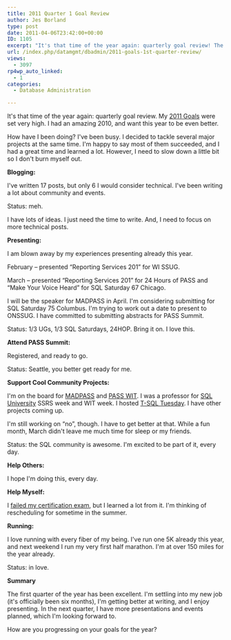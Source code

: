 ```yaml
---
title: 2011 Quarter 1 Goal Review
author: Jes Borland
type: post
date: 2011-04-06T23:42:00+00:00
ID: 1105
excerpt: "It's that time of the year again: quarterly goal review! The first quarter of 2011 has been fantastic."
url: /index.php/datamgmt/dbadmin/2011-goals-1st-quarter-review/
views:
  - 3097
rp4wp_auto_linked:
  - 1
categories:
  - Database Administration

---
```

It's that time of the year again: quarterly goal review. My [2011 Goals][1] were set very high. I had an amazing 2010, and want this year to be even better. 

How have I been doing? I've been busy. I decided to tackle several major projects at the same time. I'm happy to say most of them succeeded, and I had a great time and learned a lot. However, I need to slow down a little bit so I don't burn myself out. 

**Blogging:**
  
I've written 17 posts, but only 6 I would consider technical. I've been writing a lot about community and events.
  
Status: meh.
  
I have lots of ideas. I just need the time to write. And, I need to focus on more technical posts. 

**Presenting:**
  
I am blown away by my experiences presenting already this year.
  
February – presented “Reporting Services 201” for WI SSUG.
  
March – presented “Reporting Services 201” for 24 Hours of PASS and “Make Your Voice Heard” for SQL Saturday 67 Chicago.
  
I will be the speaker for MADPASS in April. I'm considering submitting for SQL Saturday 75 Columbus. I'm trying to work out a date to present to ONSSUG. I have committed to submitting abstracts for PASS Summit.
  
Status: 1/3 UGs, 1/3 SQL Saturdays, 24HOP. Bring it on. I love this. 

**Attend PASS Summit:**
  
Registered, and ready to go.
  
Status: Seattle, you better get ready for me. 

**Support Cool Community Projects:**
  
I'm on the board for [MADPASS][2] and [PASS WIT][3]. I was a professor for [SQL University][4] SSRS week and WIT week. I hosted [T-SQL Tuesday][5]. I have other projects coming up.
  
I'm still working on “no”, though. I have to get better at that. While a fun month, March didn't leave me much time for sleep or my friends.
  
Status: the SQL community is awesome. I'm excited to be part of it, every day. 

**Help Others:**
  
I hope I'm doing this, every day. 

**Help Myself:**
  
I [failed my certification exam][6], but I learned a lot from it. I'm thinking of rescheduling for sometime in the summer. 

**Running:**
  
I love running with every fiber of my being. I've run one 5K already this year, and next weekend I run my very first half marathon. I'm at over 150 miles for the year already.
  
Status: in love. 

**Summary** 

The first quarter of the year has been excellent. I'm settling into my new job (it's officially been six months), I'm getting better at writing, and I enjoy presenting. In the next quarter, I have more presentations and events planned, which I'm looking forward to. 

How are you progressing on your goals for the year?

 [1]: /index.php/DataMgmt/DataDesign/2011-goals-bring-it-on
 [2]: http://www.madpass.org
 [3]: http://wit.sqlpass.org
 [4]: http://sqlchicken.com/sql-university/
 [5]: /index.php/DataMgmt/DBProgramming/sum-t-sql-tuesday-016
 [6]: /index.php/DataMgmt/DBAdmin/lessons-learned-from-failing-the